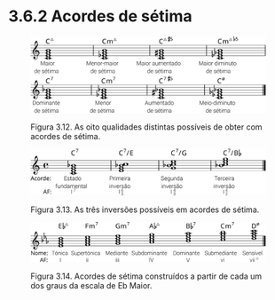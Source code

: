 # 3.6.2 Acordes de sétima

<figure><img src="../../.gitbook/assets/chords_4notes.svg" alt="Figura 3.12. As oito qualidades distintas possíveis de obter com acordes de sétima."><figcaption><p>Figura 3.12. As oito qualidades distintas possíveis de obter com acordes de sétima.</p></figcaption></figure>

<figure><img src="../../.gitbook/assets/chords_4notes_inversions.svg" alt="Figura 3.13. As três inversões possíveis em acordes de sétima."><figcaption><p>Figura 3.13. As três inversões possíveis em acordes de sétima.</p></figcaption></figure>

<figure><img src="../../.gitbook/assets/harmonise_ebmajor_7ths.svg" alt="Figura 3.14. Acordes de sétima construídos a partir de cada um dos graus da escala de Eb Maior."><figcaption><p>Figura 3.14. Acordes de sétima construídos a partir de cada um dos graus da escala de Eb Maior.</p></figcaption></figure>
